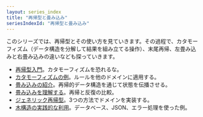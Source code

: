```yaml
---
layout: series_index
title: "再帰型と畳み込み"
seriesIndexId: "再帰型と畳み込み"
---
```


このシリーズでは、再帰型とその使い方を見ていきます。その過程で、カタモーフィズム（データ構造を分解して結果を組み立てる操作）、末尾再帰、左畳み込みと右畳み込みの違いなども探っていきます。

* [再帰型入門](../posts/recursive-types-and-folds.html)。カタモーフィズムを恐れるな。
* [カタモーフィズムの例](../posts/recursive-types-and-folds-1b.html)。ルールを他のドメインに適用する。
* [畳み込みの紹介](../posts/recursive-types-and-folds-2.html)。再帰的データ構造を通じて状態を伝播させる。
* [畳み込みを理解する](../posts/recursive-types-and-folds-2b.html)。再帰と反復の比較。
* [ジェネリック再帰型](../posts/recursive-types-and-folds-3.html)。3つの方法でドメインを実装する。
* [木構造の実践的な利用](../posts/recursive-types-and-folds-3b.html)。データベース、JSON、エラー処理を使った例。
